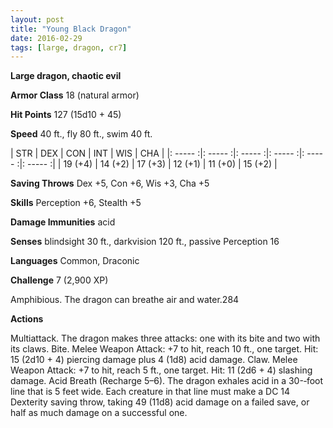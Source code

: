 ```yaml
---
layout: post
title: "Young Black Dragon"
date: 2016-02-29
tags: [large, dragon, cr7]
---
```


**Large dragon, chaotic evil**

**Armor Class** 18 (natural armor)

**Hit Points** 127 (15d10 + 45)

**Speed** 40 ft., fly 80 ft., swim 40 ft.

|   STR   |   DEX   |   CON   |   INT   |   WIS   |   CHA   |
|: ----- :|: ----- :|: ----- :|: ----- :|: ----- :|: ----- :|
| 19 (+4) | 14 (+2) | 17 (+3) | 12 (+1) | 11 (+0) | 15 (+2) |

**Saving Throws** Dex +5, Con +6, Wis +3, Cha +5 

**Skills** Perception +6, Stealth +5 

**Damage Immunities** acid 

**Senses** blindsight 30 ft., darkvision 120 ft., passive Perception 16 

**Languages** Common, Draconic 

**Challenge** 7 (2,900 XP)

 Amphibious. The dragon can breathe air and water.284 

**Actions** 

Multiattack. The dragon makes three attacks: one with its bite and two with its claws. Bite. Melee Weapon Attack: +7 to hit, reach 10 ft., one target. Hit: 15 (2d10 + 4) piercing damage plus 4 (1d8) acid damage. Claw. Melee Weapon Attack: +7 to hit, reach 5 ft., one target. Hit: 11 (2d6 + 4) slashing damage. Acid Breath (Recharge 5–6). The dragon exhales acid in a 30-­‐foot line that is 5 feet wide. Each creature in that line must make a DC 14 Dexterity saving throw, taking 49 (11d8) acid damage on a failed save, or half as much damage on a successful one.